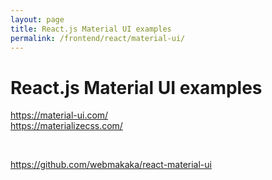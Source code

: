 ```yaml
---
layout: page
title: React.js Material UI examples
permalink: /frontend/react/material-ui/
---
```


# React.js Material UI examples

https://material-ui.com/  
https://materializecss.com/



<br/>

https://github.com/webmakaka/react-material-ui